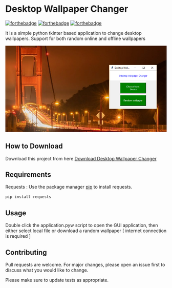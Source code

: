 # Desktop Wallpaper Changer

[![forthebadge](https://forthebadge.com/images/badges/built-with-love.svg)](https://forthebadge.com)
[![forthebadge](https://forthebadge.com/images/badges/built-with-swag.svg)](https://forthebadge.com)
[![forthebadge](https://forthebadge.com/images/badges/made-with-python.svg)](https://forthebadge.com)

It is a simple python tkinter based application to change desktop wallpapers. Support for both random online and offline wallpapers

![Alt text](app.png?raw=true "Desktop Wallpaper Changer")

## How to Download

Download this project from here [Download Desktop Wallpaper Changer](https://downgit.github.io/#/home?url=https://github.com/pyGuru123/Tkinter-Applications/tree/master/Desktop%20Wallpaper%20Changer)

## Requirements

Requests : Use the package manager [pip](https://pip.pypa.io/en/stable/) to install requests.

```bash
pip install requests
```

## Usage

Double click the application.pyw script to open the GUI application, then either select local file or download a random wallpaper [ internet connection is required ]


## Contributing
Pull requests are welcome. For major changes, please open an issue first to discuss what you would like to change.

Please make sure to update tests as appropriate.
